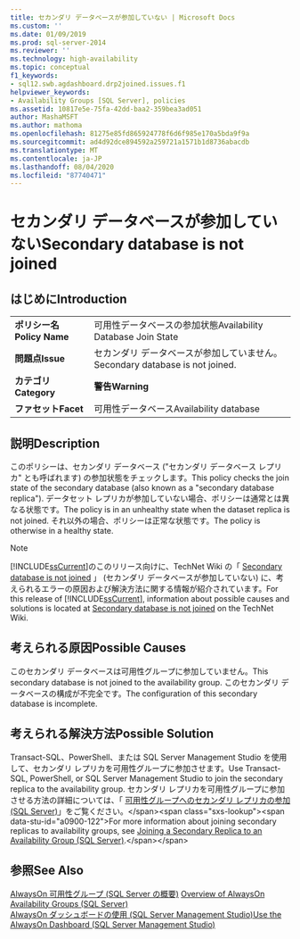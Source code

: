 ```yaml
---
title: セカンダリ データベースが参加していない | Microsoft Docs
ms.custom: ''
ms.date: 01/09/2019
ms.prod: sql-server-2014
ms.reviewer: ''
ms.technology: high-availability
ms.topic: conceptual
f1_keywords:
- sql12.swb.agdashboard.drp2joined.issues.f1
helpviewer_keywords:
- Availability Groups [SQL Server], policies
ms.assetid: 10817e5e-75fa-42dd-baa2-359bea3ad051
author: MashaMSFT
ms.author: mathoma
ms.openlocfilehash: 81275e85fd865924778f6d6f985e170a5bda9f9a
ms.sourcegitcommit: ad4d92dce894592a259721a1571b1d8736abacdb
ms.translationtype: MT
ms.contentlocale: ja-JP
ms.lasthandoff: 08/04/2020
ms.locfileid: "87740471"
---
```

# <a name="secondary-database-is-not-joined"></a><span data-ttu-id="a0900-102">セカンダリ データベースが参加していない</span><span class="sxs-lookup"><span data-stu-id="a0900-102">Secondary database is not joined</span></span>
    
## <a name="introduction"></a><span data-ttu-id="a0900-103">はじめに</span><span class="sxs-lookup"><span data-stu-id="a0900-103">Introduction</span></span>  
  
|||  
|-|-|  
|<span data-ttu-id="a0900-104">**ポリシー名**</span><span class="sxs-lookup"><span data-stu-id="a0900-104">**Policy Name**</span></span>|<span data-ttu-id="a0900-105">可用性データベースの参加状態</span><span class="sxs-lookup"><span data-stu-id="a0900-105">Availability Database Join State</span></span>|  
|<span data-ttu-id="a0900-106">**問題点**</span><span class="sxs-lookup"><span data-stu-id="a0900-106">**Issue**</span></span>|<span data-ttu-id="a0900-107">セカンダリ データベースが参加していません。</span><span class="sxs-lookup"><span data-stu-id="a0900-107">Secondary database is not joined.</span></span>|  
|<span data-ttu-id="a0900-108">**カテゴリ**</span><span class="sxs-lookup"><span data-stu-id="a0900-108">**Category**</span></span>|<span data-ttu-id="a0900-109">**警告**</span><span class="sxs-lookup"><span data-stu-id="a0900-109">**Warning**</span></span>|  
|<span data-ttu-id="a0900-110">**ファセット**</span><span class="sxs-lookup"><span data-stu-id="a0900-110">**Facet**</span></span>|<span data-ttu-id="a0900-111">可用性データベース</span><span class="sxs-lookup"><span data-stu-id="a0900-111">Availability database</span></span>|  
  
## <a name="description"></a><span data-ttu-id="a0900-112">説明</span><span class="sxs-lookup"><span data-stu-id="a0900-112">Description</span></span>  
 <span data-ttu-id="a0900-113">このポリシーは、セカンダリ データベース ("セカンダリ データベース レプリカ" とも呼ばれます) の参加状態をチェックします。</span><span class="sxs-lookup"><span data-stu-id="a0900-113">This policy checks the join state of the secondary database (also known as a "secondary database replica").</span></span> <span data-ttu-id="a0900-114">データセット レプリカが参加していない場合、ポリシーは通常とは異なる状態です。</span><span class="sxs-lookup"><span data-stu-id="a0900-114">The policy is in an unhealthy state when the dataset replica is not joined.</span></span> <span data-ttu-id="a0900-115">それ以外の場合、ポリシーは正常な状態です。</span><span class="sxs-lookup"><span data-stu-id="a0900-115">The policy is otherwise in a healthy state.</span></span>  
  
> [!NOTE]  
>  <span data-ttu-id="a0900-116">[!INCLUDE[ssCurrent](../../../includes/sscurrent-md.md)]のこのリリース向けに、TechNet Wiki の「 [Secondary database is not joined](https://go.microsoft.com/fwlink/p/?LinkId=220862) 」 (セカンダリ データベースが参加していない) に、考えられるエラーの原因および解決方法に関する情報が紹介されています。</span><span class="sxs-lookup"><span data-stu-id="a0900-116">For this release of [!INCLUDE[ssCurrent](../../../includes/sscurrent-md.md)], information about possible causes and solutions is located at [Secondary database is not joined](https://go.microsoft.com/fwlink/p/?LinkId=220862) on the TechNet Wiki.</span></span>  
  
## <a name="possible-causes"></a><span data-ttu-id="a0900-117">考えられる原因</span><span class="sxs-lookup"><span data-stu-id="a0900-117">Possible Causes</span></span>  
 <span data-ttu-id="a0900-118">このセカンダリ データベースは可用性グループに参加していません。</span><span class="sxs-lookup"><span data-stu-id="a0900-118">This secondary database is not joined to the availability group.</span></span> <span data-ttu-id="a0900-119">このセカンダリ データベースの構成が不完全です。</span><span class="sxs-lookup"><span data-stu-id="a0900-119">The configuration of this secondary database is incomplete.</span></span>  
  
## <a name="possible-solution"></a><span data-ttu-id="a0900-120">考えられる解決方法</span><span class="sxs-lookup"><span data-stu-id="a0900-120">Possible Solution</span></span>  
 <span data-ttu-id="a0900-121">Transact-SQL、PowerShell、または SQL Server Management Studio を使用して、セカンダリ レプリカを可用性グループに参加させます。</span><span class="sxs-lookup"><span data-stu-id="a0900-121">Use Transact-SQL, PowerShell, or SQL Server Management Studio to join the secondary replica to the availability group.</span></span> <span data-ttu-id="a0900-122">セカンダリ レプリカを可用性グループに参加させる方法の詳細については、「 [可用性グループへのセカンダリ レプリカの参加 (SQL Server)](https://msdn.microsoft.com/library/ff878473\(en-us,SQL.110\).aspx)」をご覧ください。</span><span class="sxs-lookup"><span data-stu-id="a0900-122">For more information about joining secondary replicas to availability groups, see [Joining a Secondary Replica to an Availability Group (SQL Server)](https://msdn.microsoft.com/library/ff878473\(en-us,SQL.110\).aspx).</span></span>  
  
## <a name="see-also"></a><span data-ttu-id="a0900-123">参照</span><span class="sxs-lookup"><span data-stu-id="a0900-123">See Also</span></span>  
 <span data-ttu-id="a0900-124">[AlwaysOn 可用性グループ &#40;SQL Server の概要&#41;](overview-of-always-on-availability-groups-sql-server.md) </span><span class="sxs-lookup"><span data-stu-id="a0900-124">[Overview of AlwaysOn Availability Groups &#40;SQL Server&#41;](overview-of-always-on-availability-groups-sql-server.md) </span></span>  
 [<span data-ttu-id="a0900-125">AlwaysOn ダッシュボードの使用 &#40;SQL Server Management Studio&#41;</span><span class="sxs-lookup"><span data-stu-id="a0900-125">Use the AlwaysOn Dashboard &#40;SQL Server Management Studio&#41;</span></span>](use-the-always-on-dashboard-sql-server-management-studio.md)  
  
  
